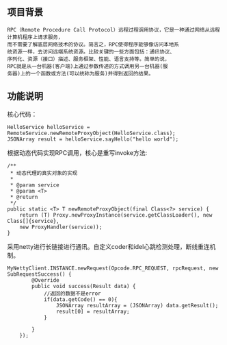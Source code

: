 ## **项目背景** ##
    RPC（Remote Procedure Call Protocol）远程过程调用协议，它是一种通过网络从远程计算机程序上请求服务，
    而不需要了解底层网络技术的协议。简言之，RPC使得程序能够像访问本地系
    统资源一样，去访问远端系统资源。比较关键的一些方面包括：通讯协议、
    序列化、资源（接口）描述、服务框架、性能、语言支持等。简单的说，
    RPC就是从一台机器(客户端)上通过参数传递的方式调用另一台机器(服
    务器)上的一个函数或方法(可以统称为服务)并得到返回的结果。
   

## **功能说明** ##
核心代码：

    HelloService helloService = RemoteService.newRemoteProxyObject(HelloService.class);
    JSONArray result = helloService.sayHello("hello world");
    
    
根据动态代码实现RPC调用，核心是重写invoke方法:

    /**
     * 动态代理的真实对象的实现
     *
     * @param service
     * @param <T>
     * @return
     */
    public static <T> T newRemoteProxyObject(final Class<?> service) {
        return (T) Proxy.newProxyInstance(service.getClassLoader(), new Class[]{service}, 
        new ProxyHandler(service));
    }

采用netty进行长链接进行通讯。自定义coder和idel心跳检测处理，断线重连机制。

    MyNettyClient.INSTANCE.newRequest(Opcode.RPC_REQUEST, rpcRequest, new SubRequestSuccess() {
            @Override
            public void success(Result data) {
                //返回的数据不是error
                if(data.getCode() == 0){
                    JSONArray resultArray = (JSONArray) data.getResult();
                    result[0] = resultArray;
                }

            }
        });
    
    
    
    
    
